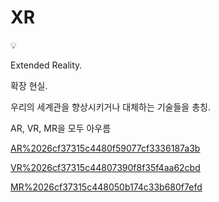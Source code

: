 # XR

<aside>
💡

Extended Reality.

확장 현실.

우리의 세계관을 향상시키거나 대체하는 기술들을 총칭.

AR, VR, MR을 모두 아우름

</aside>

[AR%2026cf37315c4480f59077cf3336187a3b](AR%2026cf37315c4480f59077cf3336187a3b)

[VR%2026cf37315c44807390f8f35f4aa62cbd](VR%2026cf37315c44807390f8f35f4aa62cbd)

[MR%2026cf37315c448050b174c33b680f7efd](MR%2026cf37315c448050b174c33b680f7efd)